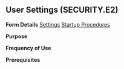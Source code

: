 ## User Settings (SECURITY.E2)
<PageHeader />

**Form Details**
[Settings](../SECURITY-E2-1/README.md)
[Startup Procedures](../SECURITY-E2-2/README.md)

**Purpose**

**Frequency of Use**

**Prerequisites**

<badge text= "Version 8.10.57 " vertical="middle" />

<PageFooter />

